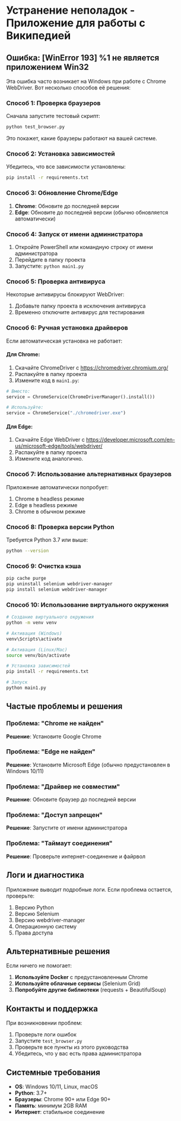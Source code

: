# Устранение неполадок - Приложение для работы с Википедией

## Ошибка: [WinError 193] %1 не является приложением Win32

Эта ошибка часто возникает на Windows при работе с Chrome WebDriver. Вот несколько способов её решения:

### Способ 1: Проверка браузеров

Сначала запустите тестовый скрипт:
```bash
python test_browser.py
```

Это покажет, какие браузеры работают на вашей системе.

### Способ 2: Установка зависимостей

Убедитесь, что все зависимости установлены:
```bash
pip install -r requirements.txt
```

### Способ 3: Обновление Chrome/Edge

1. **Chrome**: Обновите до последней версии
2. **Edge**: Обновите до последней версии (обычно обновляется автоматически)

### Способ 4: Запуск от имени администратора

1. Откройте PowerShell или командную строку от имени администратора
2. Перейдите в папку проекта
3. Запустите: `python main1.py`

### Способ 5: Проверка антивируса

Некоторые антивирусы блокируют WebDriver:
1. Добавьте папку проекта в исключения антивируса
2. Временно отключите антивирус для тестирования

### Способ 6: Ручная установка драйверов

Если автоматическая установка не работает:

#### Для Chrome:
1. Скачайте ChromeDriver с https://chromedriver.chromium.org/
2. Распакуйте в папку проекта
3. Измените код в `main1.py`:
```python
# Вместо:
service = ChromeService(ChromeDriverManager().install())

# Используйте:
service = ChromeService("./chromedriver.exe")
```

#### Для Edge:
1. Скачайте Edge WebDriver с https://developer.microsoft.com/en-us/microsoft-edge/tools/webdriver/
2. Распакуйте в папку проекта
3. Измените код аналогично.

### Способ 7: Использование альтернативных браузеров

Приложение автоматически попробует:
1. Chrome в headless режиме
2. Edge в headless режиме  
3. Chrome в обычном режиме

### Способ 8: Проверка версии Python

Требуется Python 3.7 или выше:
```bash
python --version
```

### Способ 9: Очистка кэша

```bash
pip cache purge
pip uninstall selenium webdriver-manager
pip install selenium webdriver-manager
```

### Способ 10: Использование виртуального окружения

```bash
# Создание виртуального окружения
python -m venv venv

# Активация (Windows)
venv\Scripts\activate

# Активация (Linux/Mac)
source venv/bin/activate

# Установка зависимостей
pip install -r requirements.txt

# Запуск
python main1.py
```

## Частые проблемы и решения

### Проблема: "Chrome не найден"
**Решение**: Установите Google Chrome

### Проблема: "Edge не найден"  
**Решение**: Установите Microsoft Edge (обычно предустановлен в Windows 10/11)

### Проблема: "Драйвер не совместим"
**Решение**: Обновите браузер до последней версии

### Проблема: "Доступ запрещен"
**Решение**: Запустите от имени администратора

### Проблема: "Таймаут соединения"
**Решение**: Проверьте интернет-соединение и файрвол

## Логи и диагностика

Приложение выводит подробные логи. Если проблема остается, проверьте:

1. Версию Python
2. Версию Selenium
3. Версию webdriver-manager
4. Операционную систему
5. Права доступа

## Альтернативные решения

Если ничего не помогает:

1. **Используйте Docker** с предустановленным Chrome
2. **Используйте облачные сервисы** (Selenium Grid)
3. **Попробуйте другие библиотеки** (requests + BeautifulSoup)

## Контакты и поддержка

При возникновении проблем:
1. Проверьте логи ошибок
2. Запустите `test_browser.py`
3. Проверьте все пункты из этого руководства
4. Убедитесь, что у вас есть права администратора

## Системные требования

- **OS**: Windows 10/11, Linux, macOS
- **Python**: 3.7+
- **Браузеры**: Chrome 90+ или Edge 90+
- **Память**: минимум 2GB RAM
- **Интернет**: стабильное соединение

